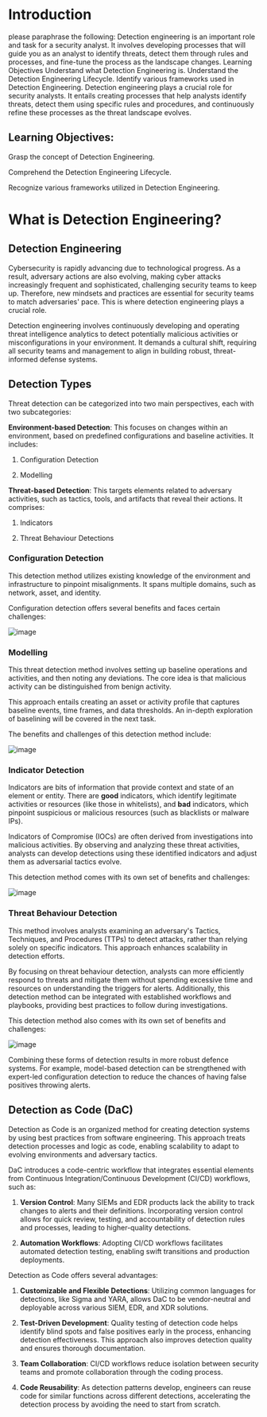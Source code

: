 # Introduction

please paraphrase the following: Detection engineering is an important role and task for a security analyst. It involves developing processes that will guide you as an analyst to identify threats, detect them through rules and processes, and fine-tune the process as the landscape changes. Learning Objectives Understand what Detection Engineering is. Understand the Detection Engineering Lifecycle. Identify various frameworks used in Detection Engineering.
Detection engineering plays a crucial role for security analysts. It entails creating processes that help analysts identify threats, detect them using specific rules and procedures, and continuously refine these processes as the threat landscape evolves.

## Learning Objectives:

Grasp the concept of Detection Engineering.

Comprehend the Detection Engineering Lifecycle.

Recognize various frameworks utilized in Detection Engineering.

# What is Detection Engineering?

## Detection Engineering

Cybersecurity is rapidly advancing due to technological progress. As a result, adversary actions are also evolving, making cyber attacks increasingly frequent and sophisticated, challenging security teams to keep up. Therefore, new mindsets and practices are essential for security teams to match adversaries' pace. This is where detection engineering plays a crucial role.

Detection engineering involves continuously developing and operating threat intelligence analytics to detect potentially malicious activities or misconfigurations in your environment. It demands a cultural shift, requiring all security teams and management to align in building robust, threat-informed defense systems.

## Detection Types

Threat detection can be categorized into two main perspectives, each with two subcategories:

**Environment-based Detection**: This focuses on changes within an environment, based on predefined configurations and baseline activities. It includes:

1. Configuration Detection

2. Modelling

**Threat-based Detection**: This targets elements related to adversary activities, such as tactics, tools, and artifacts that reveal their actions. It comprises:

1. Indicators

2. Threat Behaviour Detections

### Configuration Detection

This detection method utilizes existing knowledge of the environment and infrastructure to pinpoint misalignments. It spans multiple domains, such as network, asset, and identity.

Configuration detection offers several benefits and faces certain challenges:

![image](https://github.com/user-attachments/assets/859acf35-be58-4ec0-914c-be72f41ca5ca)

### Modelling

This threat detection method involves setting up baseline operations and activities, and then noting any deviations. The core idea is that malicious activity can be distinguished from benign activity.

This approach entails creating an asset or activity profile that captures baseline events, time frames, and data thresholds. An in-depth exploration of baselining will be covered in the next task.

The benefits and challenges of this detection method include:

![image](https://github.com/user-attachments/assets/b0ae2406-c806-4fb6-8fed-2eee8b6a0ebe)

### Indicator Detection

Indicators are bits of information that provide context and state of an element or entity. There are **good** indicators, which identify legitimate activities or resources (like those in whitelists), and **bad** indicators, which pinpoint suspicious or malicious resources (such as blacklists or malware IPs).

Indicators of Compromise (IOCs) are often derived from investigations into malicious activities. By observing and analyzing these threat activities, analysts can develop detections using these identified indicators and adjust them as adversarial tactics evolve.

This detection method comes with its own set of benefits and challenges:

![image](https://github.com/user-attachments/assets/9b217261-20c5-47fb-bce8-4d6328d501d3)

### Threat Behaviour Detection

This method involves analysts examining an adversary's Tactics, Techniques, and Procedures (TTPs) to detect attacks, rather than relying solely on specific indicators. This approach enhances scalability in detection efforts.

By focusing on threat behaviour detection, analysts can more efficiently respond to threats and mitigate them without spending excessive time and resources on understanding the triggers for alerts. Additionally, this detection method can be integrated with established workflows and playbooks, providing best practices to follow during investigations.

This detection method also comes with its own set of benefits and challenges:

![image](https://github.com/user-attachments/assets/cd5eb584-b5f5-4d95-a8f5-5957cf3f2cf2)

Combining these forms of detection results in more robust defence systems. For example, model-based detection can be strengthened with expert-led configuration detection to reduce the chances of having false positives throwing alerts.

## Detection as Code (DaC)

Detection as Code is an organized method for creating detection systems by using best practices from software engineering. This approach treats detection processes and logic as code, enabling scalability to adapt to evolving environments and adversary tactics.

DaC introduces a code-centric workflow that integrates essential elements from Continuous Integration/Continuous Development (CI/CD) workflows, such as:

1. **Version Control**: Many SIEMs and EDR products lack the ability to track changes to alerts and their definitions. Incorporating version control allows for quick review, testing, and accountability of detection rules and processes, leading to higher-quality detections.

2. **Automation Workflows**: Adopting CI/CD workflows facilitates automated detection testing, enabling swift transitions and production deployments.

Detection as Code offers several advantages:

1. **Customizable and Flexible Detections**: Utilizing common languages for detections, like Sigma and YARA, allows DaC to be vendor-neutral and deployable across various SIEM, EDR, and XDR solutions.

2. **Test-Driven Development**: Quality testing of detection code helps identify blind spots and false positives early in the process, enhancing detection effectiveness. This approach also improves detection quality and ensures thorough documentation.

3. **Team Collaboration**: CI/CD workflows reduce isolation between security teams and promote collaboration through the coding process.

4. **Code Reusability**: As detection patterns develop, engineers can reuse code for similar functions across different detections, accelerating the detection process by avoiding the need to start from scratch.
